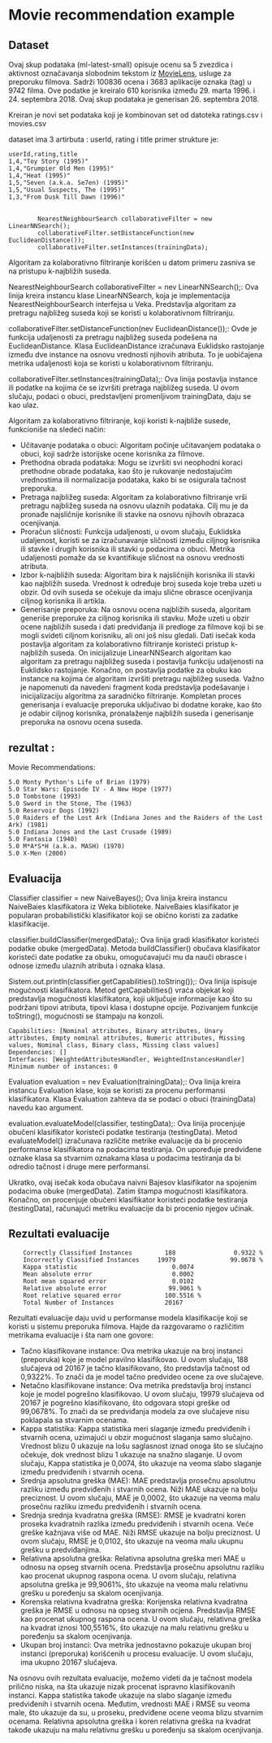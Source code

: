 # Movie recommendation example

## Dataset

Ovaj skup podataka (ml-latest-small) opisuje ocenu sa 5 zvezdica i aktivnost označavanja slobodnim tekstom
iz [MovieLens](http://movielens.org), usluge za preporuku filmova. Sadrži 100836 ocena i 3683 aplikacije oznaka (tag) u
9742
filma. Ove podatke je kreiralo 610 korisnika između 29. marta 1996. i 24. septembra 2018. Ovaj skup podataka je
generisan 26. septembra 2018.

Kreiran je novi set podataka koji je kombinovan set od datoteka ratings.csv i movies.csv

dataset ima 3 artirbuta : userId, rating i title
primer strukture je:

    userId,rating,title
    1,4,"Toy Story (1995)"
    1,4,"Grumpier Old Men (1995)"
    1,4,"Heat (1995)"
    1,5,"Seven (a.k.a. Se7en) (1995)"
    1,5,"Usual Suspects, The (1995)"
    1,3,"From Dusk Till Dawn (1996)"

##     

            NearestNeighbourSearch collaborativeFilter = new LinearNNSearch();
            collaborativeFilter.setDistanceFunction(new EuclideanDistance());
            collaborativeFilter.setInstances(trainingData);

Algoritam za kolaborativno filtriranje korišćen u datom primeru zasniva se na pristupu k-najbližih suseda.

NearestNeighbourSearch collaborativeFilter = nev LinearNNSearch();: Ova linija kreira instancu klase LinearNNSearch,
koja je implementacija NearestNeighbourSearch interfejsa u Veka. Predstavlja algoritam za pretragu najbližeg suseda koji
se koristi u kolaborativnom filtriranju.

collaborativeFilter.setDistanceFunction(nev EuclideanDistance());: Ovde je funkcija udaljenosti za pretragu najbližeg
suseda podešena na EuclideanDistance. Klasa EuclideanDistance izračunava Euklidsko rastojanje između dve instance na
osnovu vrednosti njihovih atributa. To je uobičajena metrika udaljenosti koja se koristi u kolaborativnom filtriranju.

collaborativeFilter.setInstances(trainingData);: Ova linija postavlja instance ili podatke na kojima će se izvršiti
pretraga najbližeg suseda. U ovom slučaju, podaci o obuci, predstavljeni promenljivom trainingData, daju se kao ulaz.

Algoritam za kolaborativno filtriranje, koji koristi k-najbliže susede, funkcioniše na sledeći način:

- Učitavanje podataka o obuci: Algoritam počinje učitavanjem podataka o obuci, koji sadrže istorijske ocene korisnika za
  filmove.
- Prethodna obrada podataka: Mogu se izvršiti svi neophodni koraci prethodne obrade podataka, kao što je rukovanje
  nedostajućim vrednostima ili normalizacija podataka, kako bi se osigurala tačnost preporuka.
- Pretraga najbližeg suseda: Algoritam za kolaborativno filtriranje vrši pretragu najbližeg suseda na osnovu ulaznih
  podataka. Cilj mu je da pronađe najsličnije korisnike ili stavke na osnovu njihovih obrazaca ocenjivanja.
- Proračun sličnosti: Funkcija udaljenosti, u ovom slučaju, Euklidska udaljenost, koristi se za izračunavanje sličnosti
  između ciljnog korisnika ili stavke i drugih korisnika ili stavki u podacima o obuci. Metrika udaljenosti pomaže da se
  kvantifikuje sličnost na osnovu vrednosti atributa.
- Izbor k-najbližih suseda: Algoritam bira k najsličnijih korisnika ili stavki kao najbližih suseda. Vrednost k određuje
  broj suseda koje treba uzeti u obzir. Od ovih suseda se očekuje da imaju slične obrasce ocenjivanja ciljnog korisnika
  ili artikla.
- Generisanje preporuka: Na osnovu ocena najbližih suseda, algoritam generiše preporuke za ciljnog korisnika ili stavku.
  Može uzeti u obzir ocene najbližih suseda i dati predviđanja ili predloge za filmove koji bi se mogli svideti ciljnom
  korisniku, ali oni još nisu gledali.
  Dati isečak koda postavlja algoritam za kolaborativno filtriranje koristeći pristup k-najbližih suseda. On
  inicijalizuje LinearNNSearch algoritam kao algoritam za pretragu najbližeg suseda i postavlja funkciju udaljenosti na
  Euklidsko rastojanje. Konačno, on postavlja podatke za obuku kao instance na kojima će algoritam izvršiti pretragu
  najbližeg suseda.
  Važno je napomenuti da navedeni fragment koda predstavlja podešavanje i inicijalizaciju algoritma za saradničko
  filtriranje. Kompletan proces generisanja i evaluacije preporuka uključivao bi dodatne korake, kao što je odabir
  ciljnog korisnika, pronalaženje najbližih suseda i generisanje preporuka na osnovu ocena suseda.

## rezultat :

Movie Recommendations:

    5.0 Monty Python's Life of Brian (1979)
    5.0 Star Wars: Episode IV - A New Hope (1977)
    5.0 Tombstone (1993)
    5.0 Sword in the Stone, The (1963)
    5.0 Reservoir Dogs (1992)
    5.0 Raiders of the Lost Ark (Indiana Jones and the Raiders of the Lost Ark) (1981)
    5.0 Indiana Jones and the Last Crusade (1989)
    5.0 Fantasia (1940)
    5.0 M*A*S*H (a.k.a. MASH) (1970)
    5.0 X-Men (2000)

## Evaluacija

Classifier classifier = new NaiveBayes(); Ova linija kreira instancu NaiveBaies klasifikatora iz Weka biblioteke.
NaiveBaies klasifikator je popularan probabilistički klasifikator koji se obično koristi za zadatke klasifikacije.

classifier.buildClassifier(mergedData);: Ova linija gradi klasifikator koristeći podatke obuke (mergedData). Metoda
buildClassifier() obučava klasifikator koristeći date podatke za obuku, omogućavajući mu da nauči obrasce i odnose
između ulaznih atributa i oznaka klasa.

Sistem.out.println(classifier.getCapabilities().toString());: Ova linija ispisuje mogućnosti klasifikatora. Metod
getCapabilities() vraća objekat koji predstavlja mogućnosti klasifikatora, koji uključuje informacije kao što su
podržani tipovi atributa, tipovi klasa i dostupne opcije. Pozivanjem funkcije toString(), mogućnosti se štampaju na
konzoli.

    Capabilities: [Nominal attributes, Binary attributes, Unary attributes, Empty nominal attributes, Numeric attributes, Missing values, Nominal class, Binary class, Missing class values]
    Dependencies: []
    Interfaces: [WeightedAttributesHandler, WeightedInstancesHandler]
    Minimum number of instances: 0

Evaluation evaluation = nev Evaluation(trainingData);: Ova linija kreira instancu Evaluation klase, koja se koristi za
procenu performansi klasifikatora. Klasa Evaluation zahteva da se podaci o obuci (trainingData) navedu kao argument.

evaluation.evaluateModel(classifier, testingData);: Ova linija procenjuje obučeni klasifikator koristeći podatke
testiranja (testingData). Metod evaluateModel() izračunava različite metrike evaluacije da bi procenio performanse
klasifikatora na podacima testiranja. On upoređuje predviđene oznake klasa sa stvarnim oznakama klasa u podacima
testiranja da bi odredio tačnost i druge mere performansi.

Ukratko, ovaj isečak koda obučava naivni Bajesov klasifikator na spojenim podacima obuke (mergedData). Zatim štampa
mogućnosti klasifikatora. Konačno, on procenjuje obučeni klasifikator koristeći podatke testiranja (testingData),
računajući metriku evaluacije da bi procenio njegov učinak.

## Rezultati evaluacije

        Correctly Classified Instances         188                0.9322 %
        Incorrectly Classified Instances     19979               99.0678 %
        Kappa statistic                          0.0074
        Mean absolute error                      0.0002
        Root mean squared error                  0.0102
        Relative absolute error                 99.9061 %
        Root relative squared error            100.5516 %
        Total Number of Instances              20167     

Rezultati evaluacije daju uvid u performanse modela klasifikacije koji se koristi u sistemu preporuka filmova. Hajde da
razgovaramo o različitim metrikama evaluacije i šta nam one govore:

- Tačno klasifikovane instance: Ova metrika ukazuje na broj instanci (preporuka) koje je model pravilno klasifikovao. U
  ovom slučaju, 188 slučajeva od 20167 je tačno klasifikovano, što predstavlja tačnost od 0,9322%. To znači da je model
  tačno predvideo ocene za ove slučajeve.
- Netačno klasifikovane instance: Ova metrika predstavlja broj instanci koje je model pogrešno klasifikovao. U ovom
  slučaju, 19979 slučajeva od 20167 je pogrešno klasifikovano, što odgovara stopi greške od 99,0678%. To znači da se
  predviđanja modela za ove slučajeve nisu poklapala sa stvarnim ocenama.
- Kappa statistika: Kappa statistika meri slaganje između predviđenih i stvarnih ocena, uzimajući u obzir mogućnost
  slaganja samo slučajno. Vrednost blizu 0 ukazuje na lošu saglasnost iznad onoga što se slučajno očekuje, dok vrednost
  blizu 1 ukazuje na snažno slaganje. U ovom slučaju, Kappa statistika je 0,0074, što ukazuje na veoma slabo slaganje
  između predviđenih i stvarnih ocena.
- Srednja apsolutna greška (MAE): MAE predstavlja prosečnu apsolutnu razliku između predviđenih i stvarnih ocena. Niži
  MAE ukazuje na bolju preciznost. U ovom slučaju, MAE je 0,0002, što ukazuje na veoma malu prosečnu razliku između
  predviđenih i stvarnih ocena.
- Srednja srednja kvadratna greška (RMSE): RMSE je kvadratni koren proseka kvadratnih razlika između predviđenih i
  stvarnih ocena. Veće greške kažnjava više od MAE. Niži RMSE ukazuje na bolju preciznost. U ovom slučaju, RMSE je
  0,0102, što ukazuje na veoma malu ukupnu grešku u predviđanjima.
- Relativna apsolutna greška: Relativna apsolutna greška meri MAE u odnosu na opseg stvarnih ocena. Predstavlja prosečnu
  apsolutnu razliku kao procenat ukupnog raspona ocena. U ovom slučaju, relativna apsolutna greška je 99,9061%, što
  ukazuje na veoma malu relativnu grešku u poređenju sa skalom ocenjivanja.
- Korenska relativna kvadratna greška: Korijenska relativna kvadratna greška je RMSE u odnosu na opseg stvarnih ocjena.
  Predstavlja RMSE kao procenat ukupnog raspona ocena. U ovom slučaju, relativna greška na kvadrat iznosi 100,5516%, što
  ukazuje na malu relativnu grešku u poređenju sa skalom ocenjivanja.
- Ukupan broj instanci: Ova metrika jednostavno pokazuje ukupan broj instanci (preporuka) korišćenih u procesu
  evaluacije. U ovom slučaju, ima ukupno 20167 slučajeva.

Na osnovu ovih rezultata evaluacije, možemo videti da je tačnost modela prilično niska, na šta ukazuje nizak procenat
ispravno klasifikovanih instanci. Kappa statistika takođe ukazuje na slabo slaganje između predviđenih i stvarnih ocena.
Međutim, vrednosti MAE i RMSE su veoma male, što ukazuje da su, u proseku, predviđene ocene veoma blizu stvarnim
ocenama. Relativna apsolutna greška i koren relativna greška na kvadrat takođe ukazuju na malu relativnu grešku u
poređenju sa skalom ocenjivanja.

